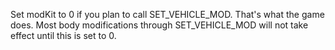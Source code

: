 Set modKit to 0 if you plan to call SET_VEHICLE_MOD. That's what the game does. Most body modifications through SET_VEHICLE_MOD will not take effect until this is set to 0.
